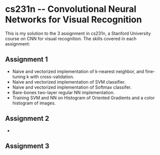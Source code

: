 # cs231n -- Convolutional Neural Networks for Visual Recognition

This is my solution to the 3 assignment in cs231n, a Stanford University course on CNN for visual recognition. The skills covered in each assignment:

## Assignment 1
- Naive and vectorized implementation of k-nearest neighbor, and fine-tuning k with cross-validation.
- Naive and vectorized implementation of SVM classifier.
- Naive and vectorized implementation of Softmax classifer.
- Bare-bones two-layer regular NN implementation.
- Training SVM and NN on Histogram of Oriented Gradients and a color histogram of images.

## Assignment 2
-  

## Assignment 3